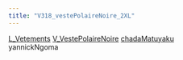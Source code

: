 ```yaml
---
title: "V318_vestePolaireNoire_2XL"
---
```


[L_Vetements](notes/equipements/L_Vetements.md) [V_VestePolaireNoire](notes/equipements/vetements/V_VestePolaireNoire.md) [chadaMatuyaku](notes/utilisateurs/beneficiaires/chadaMatuyaku.md)\
yannickNgoma